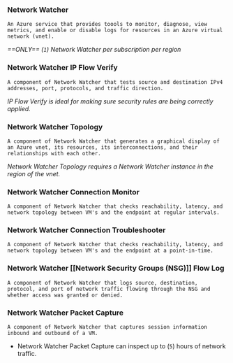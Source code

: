 ### Network Watcher
	An Azure service that provides toools to monitor, diagnose, view metrics, and enable or disable logs for resources in an Azure virtual network (vnet).
*==ONLY== (`1`) Network Watcher per subscription per region*

### Network Watcher IP Flow Verify
	A component of Network Watcher that tests source and destination IPv4 addresses, port, protocols, and traffic direction.
*IP Flow Verify is ideal for making sure security rules are being correctly applied.*

### Network Watcher Topology
	A component of Network Watcher that generates a graphical display of an Azure vnet, its resources, its interconnections, and their relationships with each other.
*Network Watcher Topology requires a Network Watcher instance in the region of the vnet.*

### Network Watcher Connection Monitor
	A component of Network Watcher that checks reachability, latency, and network topology between VM's and the endpoint at regular intervals.

### Network Watcher Connection Troubleshooter
	A component of Network Watcher that checks reachability, latency, and network topology between VM's and the endpoint at a point-in-time.

### Network Watcher [[Network Security Groups (NSG)]] Flow Log
	A component of Network Watcher that logs source, destination, protocol, and port of network traffic flowing through the NSG and whether access was granted or denied. 


### Network Watcher Packet Capture 
	A component of Network Watcher that captures session information inbound and outbound of a VM.

- Network Watcher Packet Capture can inspect up to (`5`) hours of network traffic.
